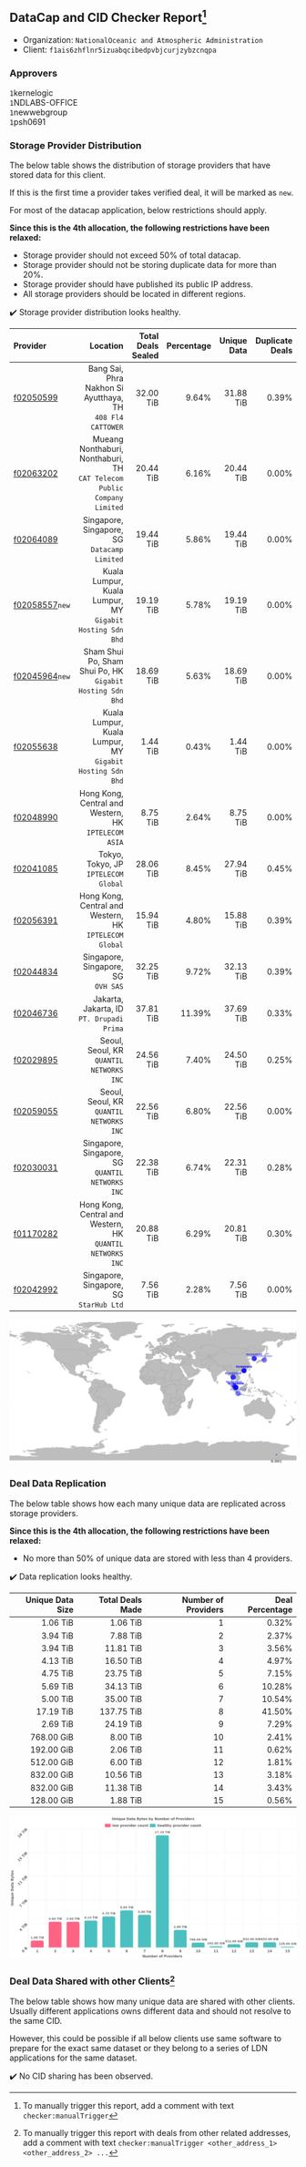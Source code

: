 ## DataCap and CID Checker Report[^1]
 - Organization: `NationalOceanic and Atmospheric Administration`
 - Client: `f1ais6zhflnr5izuabqcibedpvbjcurjzybzcnqpa`
### Approvers
`1`kernelogic<br/>`1`NDLABS-OFFICE<br/>`1`newwebgroup<br/>`1`psh0691

### Storage Provider Distribution
The below table shows the distribution of storage providers that have stored data for this client.

If this is the first time a provider takes verified deal, it will be marked as `new`.

For most of the datacap application, below restrictions should apply.

**Since this is the 4th allocation, the following restrictions have been relaxed:**
 - Storage provider should not exceed 50% of total datacap.
 - Storage provider should not be storing duplicate data for more than 20%.
 - Storage provider should have published its public IP address.
 - All storage providers should be located in different regions.

✔️ Storage provider distribution looks healthy.

| Provider                                                    |                                                                   Location | Total Deals Sealed | Percentage | Unique Data | Duplicate Deals |
| :---------------------------------------------------------- | -------------------------------------------------------------------------: | -----------------: | ---------: | ----------: | --------------: |
| [f02050599](https://filfox.info/en/address/f02050599)       |              Bang Sai, Phra Nakhon Si Ayutthaya, TH<br/>`408 Fl4 CATTOWER` |          32.00 TiB |      9.64% |   31.88 TiB |           0.39% |
| [f02063202](https://filfox.info/en/address/f02063202)       | Mueang Nonthaburi, Nonthaburi, TH<br/>`CAT Telecom Public Company Limited` |          20.44 TiB |      6.16% |   20.44 TiB |           0.00% |
| [f02064089](https://filfox.info/en/address/f02064089)       |                            Singapore, Singapore, SG<br/>`Datacamp Limited` |          19.44 TiB |      5.86% |   19.44 TiB |           0.00% |
| [f02058557](https://filfox.info/en/address/f02058557)`new`  |               Kuala Lumpur, Kuala Lumpur, MY<br/>`Gigabit Hosting Sdn Bhd` |          19.19 TiB |      5.78% |   19.19 TiB |           0.00% |
| [f02045964](https://filfox.info/en/address/f02045964)`new`  |               Sham Shui Po, Sham Shui Po, HK<br/>`Gigabit Hosting Sdn Bhd` |          18.69 TiB |      5.63% |   18.69 TiB |           0.00% |
| [f02055638](https://filfox.info/en/address/f02055638)       |               Kuala Lumpur, Kuala Lumpur, MY<br/>`Gigabit Hosting Sdn Bhd` |           1.44 TiB |      0.43% |    1.44 TiB |           0.00% |
| [f02048990](https://filfox.info/en/address/f02048990)       |                    Hong Kong, Central and Western, HK<br/>`IPTELECOM ASIA` |           8.75 TiB |      2.64% |    8.75 TiB |           0.00% |
| [f02041085](https://filfox.info/en/address/f02041085)       |                                    Tokyo, Tokyo, JP<br/>`IPTELECOM Global` |          28.06 TiB |      8.45% |   27.94 TiB |           0.45% |
| [f02056391](https://filfox.info/en/address/f02056391)       |                  Hong Kong, Central and Western, HK<br/>`IPTELECOM Global` |          15.94 TiB |      4.80% |   15.88 TiB |           0.39% |
| [f02044834](https://filfox.info/en/address/f02044834)       |                                     Singapore, Singapore, SG<br/>`OVH SAS` |          32.25 TiB |      9.72% |   32.13 TiB |           0.39% |
| [f02046736](https://filfox.info/en/address/f02046736)       |                               Jakarta, Jakarta, ID<br/>`PT. Drupadi Prima` |          37.81 TiB |     11.39% |   37.69 TiB |           0.33% |
| [f02029895](https://filfox.info/en/address/f02029895)       |                                Seoul, Seoul, KR<br/>`QUANTIL NETWORKS INC` |          24.56 TiB |      7.40% |   24.50 TiB |           0.25% |
| [f02059055](https://filfox.info/en/address/f02059055)       |                                Seoul, Seoul, KR<br/>`QUANTIL NETWORKS INC` |          22.56 TiB |      6.80% |   22.56 TiB |           0.00% |
| [f02030031](https://filfox.info/en/address/f02030031)       |                        Singapore, Singapore, SG<br/>`QUANTIL NETWORKS INC` |          22.38 TiB |      6.74% |   22.31 TiB |           0.28% |
| [f01170282](https://filfox.info/en/address/f01170282)       |              Hong Kong, Central and Western, HK<br/>`QUANTIL NETWORKS INC` |          20.88 TiB |      6.29% |   20.81 TiB |           0.30% |
| [f02042992](https://filfox.info/en/address/f02042992)       |                                 Singapore, Singapore, SG<br/>`StarHub Ltd` |           7.56 TiB |      2.28% |    7.56 TiB |           0.00% |

<img src="https://raw.githubusercontent.com/data-preservation-programs/filplus-checker-assets/main/filecoin-project/filecoin-plus-large-datasets/issues/1650/1679668999387.png"/>

### Deal Data Replication
The below table shows how each many unique data are replicated across storage providers.


**Since this is the 4th allocation, the following restrictions have been relaxed:**
- No more than 50% of unique data are stored with less than 4 providers.

✔️ Data replication looks healthy.

| Unique Data Size | Total Deals Made | Number of Providers | Deal Percentage |
| ---------------: | ---------------: | ------------------: | --------------: |
|         1.06 TiB |         1.06 TiB |                   1 |           0.32% |
|         3.94 TiB |         7.88 TiB |                   2 |           2.37% |
|         3.94 TiB |        11.81 TiB |                   3 |           3.56% |
|         4.13 TiB |        16.50 TiB |                   4 |           4.97% |
|         4.75 TiB |        23.75 TiB |                   5 |           7.15% |
|         5.69 TiB |        34.13 TiB |                   6 |          10.28% |
|         5.00 TiB |        35.00 TiB |                   7 |          10.54% |
|        17.19 TiB |       137.75 TiB |                   8 |          41.50% |
|         2.69 TiB |        24.19 TiB |                   9 |           7.29% |
|       768.00 GiB |         8.00 TiB |                  10 |           2.41% |
|       192.00 GiB |         2.06 TiB |                  11 |           0.62% |
|       512.00 GiB |         6.00 TiB |                  12 |           1.81% |
|       832.00 GiB |        10.56 TiB |                  13 |           3.18% |
|       832.00 GiB |        11.38 TiB |                  14 |           3.43% |
|       128.00 GiB |         1.88 TiB |                  15 |           0.56% |

<img src="https://raw.githubusercontent.com/data-preservation-programs/filplus-checker-assets/main/filecoin-project/filecoin-plus-large-datasets/issues/1650/1679669000147.png"/>

### Deal Data Shared with other Clients[^3]
The below table shows how many unique data are shared with other clients.
Usually different applications owns different data and should not resolve to the same CID.

However, this could be possible if all below clients use same software to prepare for the exact same dataset or they belong to a series of LDN applications for the same dataset.

✔️ No CID sharing has been observed.

[^1]: To manually trigger this report, add a comment with text `checker:manualTrigger`

[^2]: Deals from those addresses are combined into this report as they are specified with `checker:manualTrigger`

[^3]: To manually trigger this report with deals from other related addresses, add a comment with text `checker:manualTrigger <other_address_1> <other_address_2> ...`
